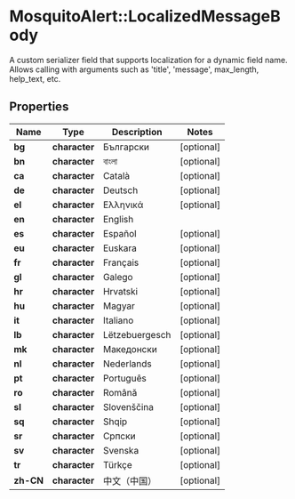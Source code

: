# MosquitoAlert::LocalizedMessageBody

A custom serializer field that supports localization for a dynamic field name. Allows calling with arguments such as 'title', 'message', max_length, help_text, etc.

## Properties
Name | Type | Description | Notes
------------ | ------------- | ------------- | -------------
**bg** | **character** | Български | [optional] 
**bn** | **character** | বাংলা | [optional] 
**ca** | **character** | Català | [optional] 
**de** | **character** | Deutsch | [optional] 
**el** | **character** | Ελληνικά | [optional] 
**en** | **character** | English | 
**es** | **character** | Español | [optional] 
**eu** | **character** | Euskara | [optional] 
**fr** | **character** | Français | [optional] 
**gl** | **character** | Galego | [optional] 
**hr** | **character** | Hrvatski | [optional] 
**hu** | **character** | Magyar | [optional] 
**it** | **character** | Italiano | [optional] 
**lb** | **character** | Lëtzebuergesch | [optional] 
**mk** | **character** | Македонски | [optional] 
**nl** | **character** | Nederlands | [optional] 
**pt** | **character** | Português | [optional] 
**ro** | **character** | Română | [optional] 
**sl** | **character** | Slovenščina | [optional] 
**sq** | **character** | Shqip | [optional] 
**sr** | **character** | Српски | [optional] 
**sv** | **character** | Svenska | [optional] 
**tr** | **character** | Türkçe | [optional] 
**zh-CN** | **character** | 中文（中国） | [optional] 



